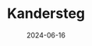 ---
title: "Kandersteg"
excerpt: "Where sapphire breathes within Oeschinensee's crystal depths"
description: "Where sapphire breathes within Oeschinensee's crystal depths"
permalink: /voyage/kandersteg
layout: gallery
gallery_name: "kandersteg"
collection: voyage
date: 2024-06-16
header:
  overlay_image: kandersteg_3v1.jpg
---